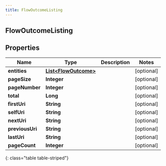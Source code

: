 ```yaml
---
title: FlowOutcomeListing
---
```


## FlowOutcomeListing

## Properties

| Name            | Type                                                               | Description | Notes      |
| --------------- | ------------------------------------------------------------------ | ----------- | ---------- |
| **entities**    | <!----><!---->[**List&lt;FlowOutcome&gt;**](FlowOutcome.md)<!----> |             | [optional] |
| **pageSize**    | <!----><!---->**Integer**<!---->                                   |             | [optional] |
| **pageNumber**  | <!----><!---->**Integer**<!---->                                   |             | [optional] |
| **total**       | <!----><!---->**Long**<!---->                                      |             | [optional] |
| **firstUri**    | <!----><!---->**String**<!---->                                    |             | [optional] |
| **selfUri**     | <!----><!---->**String**<!---->                                    |             | [optional] |
| **nextUri**     | <!----><!---->**String**<!---->                                    |             | [optional] |
| **previousUri** | <!----><!---->**String**<!---->                                    |             | [optional] |
| **lastUri**     | <!----><!---->**String**<!---->                                    |             | [optional] |
| **pageCount**   | <!----><!---->**Integer**<!---->                                   |             | [optional] |

{: class="table table-striped"}
